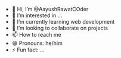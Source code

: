 - 👋 Hi, I’m @AayushRawatCOder
- 👀 I’m interested in ...
- 🌱 I’m currently learning web development
- 💞️ I’m looking to collaborate on projects
- 📫 How to reach me 
- 😄 Pronouns: he/him
- ⚡ Fun fact: ...

<!---
AayushRawatCOder/AayushRawatCOder is a ✨ special ✨ repository because its `README.md` (this file) appears on your GitHub profile.
You can click the Preview link to take a look at your changes.
--->
